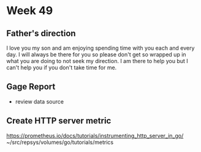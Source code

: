 # Week 49

## Father's direction

I love you my son and am enjoying spending time with you each and every day. I will always be there for you so please don't get so wrapped up in what you are doing to not seek my direction.  I am there to help you but I can't help you if you don't take time for me.

## Gage Report

- review data source

## Create HTTP server metric

<https://prometheus.io/docs/tutorials/instrumenting_http_server_in_go/>
~/src/repsys/volumes/go/tutorials/metrics
